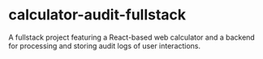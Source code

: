 # calculator-audit-fullstack
A fullstack project featuring a React-based web calculator and a backend for processing and storing audit logs of user interactions.
